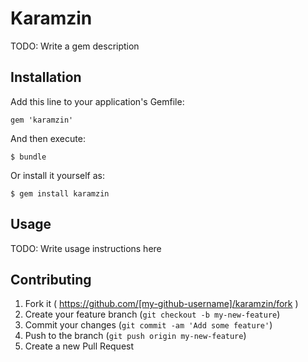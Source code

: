 # Karamzin

TODO: Write a gem description

## Installation

Add this line to your application's Gemfile:

    gem 'karamzin'

And then execute:

    $ bundle

Or install it yourself as:

    $ gem install karamzin

## Usage

TODO: Write usage instructions here

## Contributing

1. Fork it ( https://github.com/[my-github-username]/karamzin/fork )
2. Create your feature branch (`git checkout -b my-new-feature`)
3. Commit your changes (`git commit -am 'Add some feature'`)
4. Push to the branch (`git push origin my-new-feature`)
5. Create a new Pull Request
